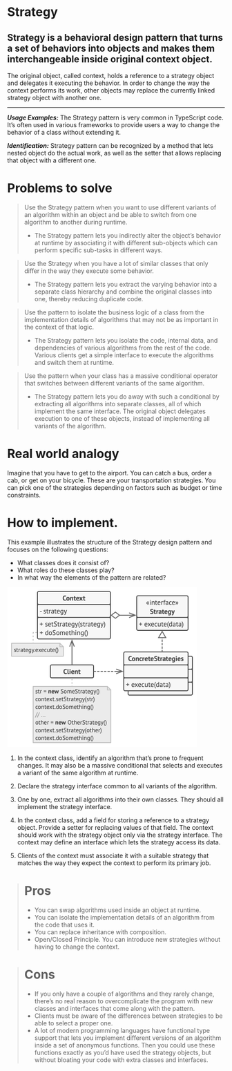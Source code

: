 # Strategy

## Strategy is a behavioral design pattern that turns a set of behaviors into objects and makes them interchangeable inside original context object.

The original object, called context, holds a reference to a strategy object and delegates
it executing the behavior. In order to change the way the context performs its work, other
objects may replace the currently linked strategy object with another one.

---

**_Usage Examples:_** The Strategy pattern is very common in TypeScript code. It’s often
used in various frameworks to provide users a way to change the behavior of a class
without extending it.

**_Identification:_** Strategy pattern can be recognized by a method that lets nested
object do the actual work, as well as the setter that allows replacing that object with a
different one.

# Problems to solve

> Use the Strategy pattern when you want to use different variants of an algorithm within
an object and be able to switch from one algorithm to another during runtime.
>
> - The Strategy pattern lets you indirectly alter the object’s behavior at runtime by
associating it with different sub-objects which can perform specific sub-tasks in
different ways.

> Use the Strategy when you have a lot of similar classes that only differ in the way they
execute some behavior.
>
> - The Strategy pattern lets you extract the varying behavior into a separate class
hierarchy and combine the original classes into one, thereby reducing duplicate code.

> Use the pattern to isolate the business logic of a class from the implementation details
of algorithms that may not be as important in the context of that logic.
>
> - The Strategy pattern lets you isolate the code, internal data, and dependencies of
various algorithms from the rest of the code. Various clients get a simple interface to
execute the algorithms and switch them at runtime.

> Use the pattern when your class has a massive conditional operator that switches between
different variants of the same algorithm.
>
> - The Strategy pattern lets you do away with such a conditional by extracting all
algorithms into separate classes, all of which implement the same interface. The original
object delegates execution to one of these objects, instead of implementing all variants
of the algorithm.

# Real world analogy

Imagine that you have to get to the airport. You can catch a bus, order a cab, or get on
your bicycle. These are your transportation strategies. You can pick one of the strategies
depending on factors such as budget or time constraints.

# How to implement.

This example illustrates the structure of the Strategy design pattern and focuses on the
following questions:

- What classes does it consist of?
- What roles do these classes play?
- In what way the elements of the pattern are related?

![Strategy](./Strategy.png)

1. In the context class, identify an algorithm that’s prone to frequent changes. It may
also be a massive conditional that selects and executes a variant of the same algorithm at
runtime.

2. Declare the strategy interface common to all variants of the algorithm.

3. One by one, extract all algorithms into their own classes. They should all implement
the strategy interface.

4. In the context class, add a field for storing a reference to a strategy object. Provide
a setter for replacing values of that field. The context should work with the strategy
object only via the strategy interface. The context may define an interface which lets the
strategy access its data.

5. Clients of the context must associate it with a suitable strategy that matches the way
they expect the context to perform its primary job.

> # Pros
>
> - You can swap algorithms used inside an object at runtime.
> - You can isolate the implementation details of an algorithm from the code that uses it.
> - You can replace inheritance with composition.
> - Open/Closed Principle. You can introduce new strategies without having to change the
context.

> # Cons
>
> - If you only have a couple of algorithms and they rarely change, there’s no real reason
to overcomplicate the program with new classes and interfaces that come along with the
pattern.
> - Clients must be aware of the differences between strategies to be able to select a
proper one.
> - A lot of modern programming languages have functional type support that lets you
implement different versions of an algorithm inside a set of anonymous functions. Then you
could use these functions exactly as you’d have used the strategy objects, but without
bloating your code with extra classes and interfaces.
